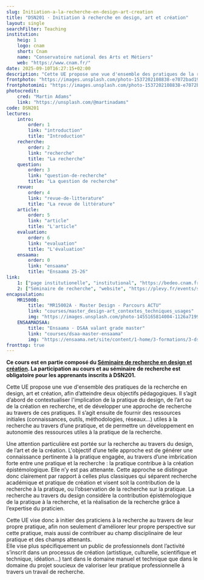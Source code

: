 ```yaml
---
slug: Initiation-a-la-recherche-en-design-art-creation
title: "DSN201 · Initiation à recherche en design, art et création"
layout: single
searchFilter: Teaching
institution:
    heig: 1
    logo: cnam
    short: Cnam
    name: "Conservatoire national des Arts et Métiers"
    web: "https://www.cnam.fr/"
date: 2025-09-10T16:27:15+02:00
description: "Cette UE propose une vue d'ensemble des pratiques de la recherche en design, art et création, afin de contextualiser la pratique dans l'activité de recherche."
frontphoto: "https://images.unsplash.com/photo-1537202108838-e7072bad1927?q=80&w=1080"
frontphotomini: "https://images.unsplash.com/photo-1537202108838-e7072bad1927?q=70&w=200"
photocredit: 
    cred: "Martin Adams"
    link: "https://unsplash.com/@martinadams"
code: DSN201
lectures:
    intro:
        order: 1
        link: "introduction"
        title: "Introduction"
    recherche:
        order: 2
        link: "recherche"
        title: "La recherche"
    question:
        order: 3
        link: "question-de-recherche"
        title: "La question de recherche"
    revue:
        order: 4
        link: "revue-de-litterature"
        title: "La revue de littérature"
    article:
        order: 5
        link: "article"
        title: "L'article"
    evaluation:
        order: 6
        link: "evaluation"
        title: "L'évaluation"
    ensaama:
        order: 0
        link: "ensaama"
        title: "Ensaama 25-26"
link:
    1: ["page institutionelle", "institutional", "https://bedeo.cnam.fr/public/unite/view/DSN201/2024-11-24"]
    2: ["Séminaire de recherche", "website", "https://plevy.fr/events/seminaire-de-recherche-en-design"]
encapsulation:
    MR1500B: 
        title: "MR15002A · Master Design - Parcours ACTU"
        link: "courses/master_design-art_contextes_techniques_usages"
        img: "https://images.unsplash.com/photo-1455165814004-1126a7199f9b?q=80&w=500"
    ENSAAMADSAA:
        title: "Ensaama · DSAA valant grade master"
        link: "courses/dsaa-master-ensaama"
        img: "https://ensaama.net/site/content/1-home/3-formations/3-dsaa/dsaa-ensaama.jpg"
fronttop: true
---
```

**Ce cours est en partie composé du [Séminaire de recherche en design et création](https://plevy.fr/events/seminaire-de-recherche-en-design/). La participation au cours et au séminaire de recherche est obligatoire pour les apprenants inscrits à DSN201.**

Cette UE propose une vue d'ensemble des pratiques de la recherche en design, art et création, afin d’atteindre deux objectifs pédagogiques. Il s’agit d’abord de contextualiser l'implication de la pratique du design, de l’art ou de la création en recherche, et de développer une approche de recherche au travers de ces pratiques. Il s’agit ensuite de fournir des ressources initiales (connaissances, outils, méthodologies, réseaux...) utiles à la recherche au travers d’une pratique, et de permettre un développement en autonomie des ressources utiles à la pratique de la recherche.

Une attention particulière est portée sur la recherche au travers du design, de l’art et de la création. L'objectif d’une telle approche est de générer une connaissance pertinente à la pratique engagée, au travers d’une imbrication forte entre une pratique et la recherche : la pratique contribue à la création épistémologique. Elle n’y est pas attenante. Cette approche se distingue donc clairement par rapport à celles plus classiques qui séparent recherche académique et pratique de création et visent soit la contribution de la recherche à la pratique, ou l’observation de la recherche sur la pratique. La recherche au travers du design considère la contribution épistémologique de la pratique à la recherche, et la réalisation de la recherche grâce à l’expertise du praticien.

Cette UE vise donc à initier des praticiens à la recherche au travers de leur propre pratique, afin non seulement d'améliorer leur propre perspective sur cette pratique, mais aussi de contribuer au champ disciplinaire de leur pratique et des champs attenants.  
Elle vise plus spécifiquement un public de professionnels dont l’activité s’inscrit dans un processus de création (artistique, culturelle, scientifique et technique, idéation…) tant dans le domaine manuel et technique que dans le domaine du projet soucieux de valoriser leur pratique professionnelle à travers un travail de recherche.</p>

